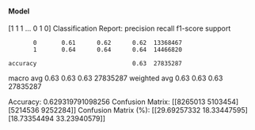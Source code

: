 #### Model
[1 1 1 ... 0 1 0]
Classification Report:
              precision    recall  f1-score   support

           0       0.61      0.62      0.62  13368467
           1       0.64      0.64      0.64  14466820

    accuracy                           0.63  27835287
   macro avg       0.63      0.63      0.63  27835287
weighted avg       0.63      0.63      0.63  27835287

Accuracy: 0.629319791098256
Confusion Matrix:
[[8265013 5103454]
 [5214536 9252284]]
Confusion Matrix (%):
[[29.69257332 18.33447595]
 [18.73354494 33.23940579]]
